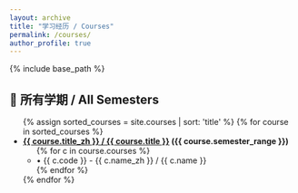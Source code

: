 ```yaml
---
layout: archive
title: "学习经历 / Courses"
permalink: /courses/
author_profile: true
---
```


{% include base_path %}

## 📘 所有学期 / All Semesters

<ul>
  {% assign sorted_courses = site.courses | sort: 'title' %}
  {% for course in sorted_courses %}
    <li>
      <strong>
        <a href="{{ course.url }}">{{ course.title_zh }} / {{ course.title }}</a>
        ({{ course.semester_range }})
      </strong>
      <ul>
        {% for c in course.courses %}
          <li>• {{ c.code }} - {{ c.name_zh }} / {{ c.name }}</li>
        {% endfor %}
      </ul>
    </li>
  {% endfor %}
</ul>
